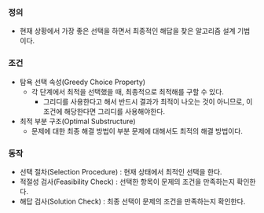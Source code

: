 ### 정의
- 현재 상황에서 가장 좋은 선택을 하면서 최종적인 해답을 찾은 알고리즘 설계 기법이다.

### 조건
- 탐욕 선택 속성(Greedy Choice Property)
    - 각 단계에서 최적을 선택했을 때, 최종적으로 최적해를 구할 수 있다.
        - 그리디를 사용한다고 해서 반드시 결과가 최적이 나오는 것이 아니므로, 이 조건에 해당한다면 그리디를 사용해야한다.
- 최적 부분 구조(Optimal Substructure)
    - 문제에 대한 최종 해결 방법이 부분 문제에 대해서도 최적의 해결 방법이다.

### 동작
- 선택 절차(Selection Procedure) : 현재 상태에서 최적인 선택을 한다.
- 적절성 검사(Feasibility Check) : 선택한 항목이 문제의 조건을 만족하는지 확인한다.
- 해답 검사(Solution Check) : 최종 선택이 문제의 조건을 만족하는지 확인한다.